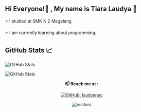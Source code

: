 ## Hi Everyone!👋 , My name is Tiara Laudya 🌸
⭐ I studied at SMK N 2 Magelang.

⭐ I am currently learning about programming.



## GitHub Stats 📈
![GitHub Stats](https://github-readme-stats.vercel.app/api/top-langs/?username=laudyanay&layout=compact&theme=radical)

![GitHub Stats](https://github-readme-stats.vercel.app/api?username=laudyanay&show_icons=true&theme=radical)



<div align="center">
  
**📫 Reach me at :**<br>


[![GitHub: laudyanay](https://img.shields.io/github/followers/laudyanay?label=laudyanay&style=social)](https://github.com/laudyanay)

![visitors](https://visitor-badge.glitch.me/badge?page_id=laudyanay.visitor-badge)

</div>  
